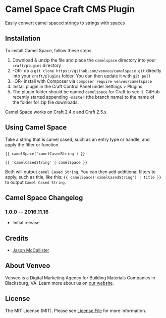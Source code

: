 # Camel Space Craft CMS Plugin

Easily convert camel spaced strings to strings with spaces

## Installation

To install Camel Space, follow these steps:

1. Download & unzip the file and place the `camelspace` directory into your `craft/plugins` directory
2.  -OR- do a `git clone https://github.com/venveo/camelspace.git` directly into your `craft/plugins` folder.  You can then update it with `git pull`
3.  -OR- install with Composer via `composer require venveo/camelspace`
4. Install plugin in the Craft Control Panel under Settings > Plugins
5. The plugin folder should be named `camelspace` for Craft to see it.  GitHub recently started appending `-master` (the branch name) to the name of the folder for zip file downloads.

Camel Space works on Craft 2.4.x and Craft 2.5.x.

## Using Camel Space

Take a string that is camel cased, such as an entry type or handle, and apply the filter or function.

`{{ camelSpace('camelCasedString') }}`

`{{ 'camelCasedString' | camelSpace }}`

Both will output `camel Cased String`. You can then add additional filters to apply, such as title, like this: `{{ camelSpace('camelCasedString') | title }}` to output `Camel Cased String`.

## Camel Space Changelog

### 1.0.0 -- 2016.11.16

* Initial release

## Credits

* [Jason McCallister](https://github.com/themccallister)

## About Venveo

Venveo is a Digital Marketing Agency for Building Materials Companies in Blacksburg, VA. Learn more about us on [our website](https://www.venveo.com).

## License

The MIT License (MIT). Please see [License File](LICENSE) for more information.
